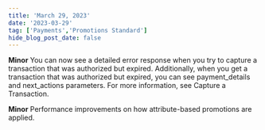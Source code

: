```yaml
---
title: 'March 29, 2023'
date: '2023-03-29'
tag: ['Payments','Promotions Standard']
hide_blog_post_date: false
---
```

**Minor**
You can now see a detailed error response when you try to capture a transaction that was authorized but expired. Additionally, when you get a transaction that was authorized but expired, you can see payment_details and next_actions parameters. For more information, see Capture a Transaction.

**Minor**
Performance improvements on how attribute-based promotions are applied.
